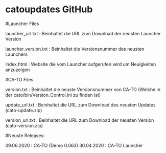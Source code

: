 # catoupdates GitHub
#Launcher Files

launcher_url.txt :      Beinhaltet die URL zum Download der neusten Launcher Version

launcher_version.txt :  Beinhaltet die Versionsnummer des neusten Launchers

index.html :            Website die vom Launcher aufgerufen wird um Neuigkeiten anzuzeigen

#CA-TO Files

version.txt :           Beinhaltet die neuste Versionsnummer von CA-TO (Welche in der cato/bin/Version_Control.ini zu finden ist)

update_url.txt :        Beinhaltet die URL zum Download des neusten Updates (cato-update.zip)

version_url.txt :        Beinhaltet die URL zum Download der neusten Version (cato-version.zip)

#Neuste Releases:

09.06.2020 : CA-TO (Demo 0.063)
30.04.2020 : CA-TO Launcher
